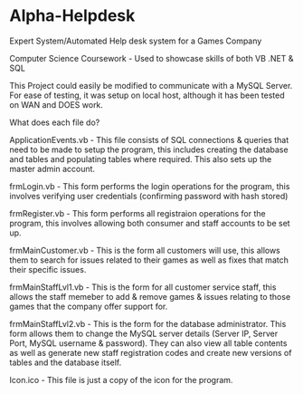 # Alpha-Helpdesk
Expert System/Automated Help desk system for a Games Company

Computer Science Coursework - Used to showcase skills of both VB .NET & SQL

This Project could easily be modified to communicate with a MySQL Server. For ease of testing, it was setup on local host, although it has been tested on WAN and DOES work.

What does each file do?

ApplicationEvents.vb - This file consists of SQL connections & queries that need to be made to setup the program, this includes creating the database and tables and populating tables where required. This also sets up the master admin account.

frmLogin.vb - This form performs the login operations for the program, this involves verifying user credentials (confirming password with hash stored)

frmRegister.vb - This form performs all registraion operations for the program, this involves allowing both consumer and staff accounts to be set up.

frmMainCustomer.vb - This is the form all customers will use, this allows them to search for issues related to their games as well as fixes that match their specific issues.

frmMainStaffLvl1.vb - This is the form for all customer service staff, this allows the staff memeber to add & remove games & issues relating to those games that the company offer support for.

frmMainStaffLvl2.vb - This is the form for the database administrator. This form allows them to change the MySQL server details (Server IP, Server Port, MySQL username & password). They can also view all table contents as well as generate new staff registration codes and create new versions of tables and the database itself.

Icon.ico - This file is just a copy of the icon for the program.
